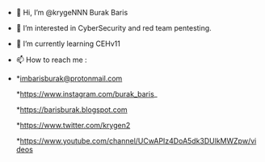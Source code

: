 - 👋 Hi, I’m @krygeNNN Burak Baris
- 👀 I’m interested in CyberSecurity and red team pentesting.
- 🌱 I’m currently learning CEHv11
- 📫 How to reach me :
- 
  *imbarisburak@protonmail.com
  
  *https://www.instagram.com/burak_baris_
  
  *https://barisburak.blogspot.com
  
  *https://www.twitter.com/krygen2
  
  *https://www.youtube.com/channel/UCwAPIz4DoA5dk3DUlkMWZpw/videos
